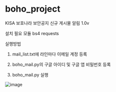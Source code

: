 # boho_project
KISA 보호나라 보안공지 신규 게시물 알림 1.0v

설치 필요 모듈
bs4
requests

실행방법 

1. mail_list.txt에 라인마다 이메일 계정 등록

2. boho_mail.py의 구글 아이디 및 구글 앱 비밀번호 등록

3. boho_mail.py 실행


![image](https://user-images.githubusercontent.com/29951014/174719982-0c13a25e-7cf3-4f31-bfe9-4d84e9629809.png)
